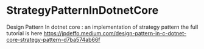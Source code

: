 # StrategyPatternInDotnetCore
Design Pattern In dotnet core : an implementation of strategy pattern
the full tutorial is here https://jpdeffo.medium.com/design-pattern-in-c-dotnet-core-strategy-pattern-d7ba574ab66f
